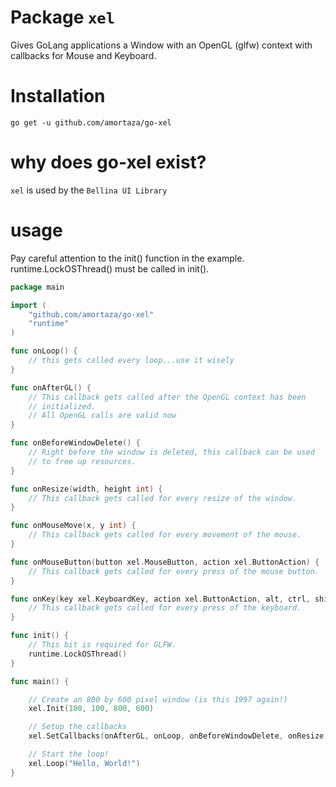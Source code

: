 # Package `xel`

Gives GoLang applications a Window with an OpenGL (glfw) context with callbacks for Mouse and Keyboard.

# Installation

`go get -u github.com/amortaza/go-xel`

# why does go-xel exist?

`xel` is used by the `Bellina UI Library`

# usage

Pay careful attention to the init() function in the example.
runtime.LockOSThread() must be called in init().

```go
package main

import (
	"github.com/amortaza/go-xel"
	"runtime"
)

func onLoop() {
	// this gets called every loop...use it wisely
}

func onAfterGL() {
	// This callback gets called after the OpenGL context has been
	// initialized.
	// All OpenGL calls are valid now
}

func onBeforeWindowDelete() {
	// Right before the window is deleted, this callback can be used
	// to free up resources.
}

func onResize(width, height int) {
	// This callback gets called for every resize of the window.
}

func onMouseMove(x, y int) {
	// This callback gets called for every movement of the mouse.
}

func onMouseButton(button xel.MouseButton, action xel.ButtonAction) {
	// This callback gets called for every press of the mouse button.
}

func onKey(key xel.KeyboardKey, action xel.ButtonAction, alt, ctrl, shift bool) {
	// This callback gets called for every press of the keyboard.
}

func init() {
	// This bit is required for GLFW.
	runtime.LockOSThread()
}

func main() {

	// Create an 800 by 600 pixel window (is this 1997 again!)
	xel.Init(100, 100, 800, 600)

	// Setup the callbacks
	xel.SetCallbacks(onAfterGL, onLoop, onBeforeWindowDelete, onResize, onMouseMove, onMouseButton, onKey)

	// Start the loop!
	xel.Loop("Hello, World!")
}
```

